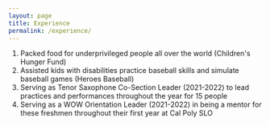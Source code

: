 ```yaml
---
layout: page
title: Experience
permalink: /experience/
---
```

1. Packed food for underprivileged people all over the world (Children's Hunger Fund)
2. Assisted kids with disabilities practice baseball skills and simulate baseball games (Heroes Baseball)
3. Serving as Tenor Saxophone Co-Section Leader (2021-2022) to lead practices and performances throughout the year for 15 people   
4. Serving as a WOW Orientation Leader (2021-2022) in being a mentor for these freshmen throughout their first year at Cal Poly SLO  

